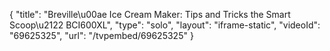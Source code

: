 {
    "title": "Breville\u00ae Ice Cream Maker: Tips and Tricks the Smart Scoop\u2122 BCI600XL",
    "type": "solo",
    "layout": "iframe-static",
    "videoId": "69625325",
    "url": "\/tvpembed\/69625325"
}